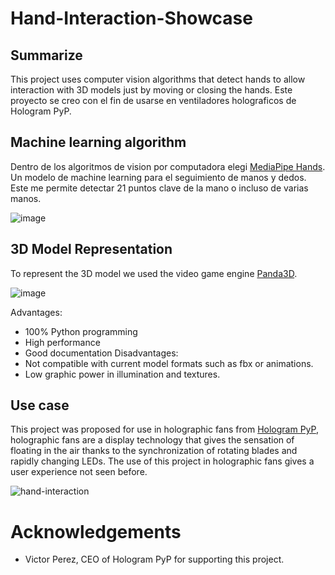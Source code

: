 # Hand-Interaction-Showcase
## Summarize
This project uses computer vision algorithms that detect hands to allow interaction with 3D models just by moving or closing the hands. Este proyecto se creo con el fin de usarse en ventiladores holograficos de Hologram PyP. 

## Machine learning algorithm
Dentro de los algoritmos de vision por computadora elegi [MediaPipe Hands](https://mediapipe.readthedocs.io/en/latest/solutions/hands.html). Un modelo de machine learning para el seguimiento de manos y dedos. Este me permite detectar 21 puntos clave de la mano o incluso de varias manos. 

![image](https://github.com/user-attachments/assets/7c271d8e-25d4-43c5-ae49-7051eb6f441a)

## 3D Model Representation
To represent the 3D model we used the video game engine [Panda3D](https://docs.panda3d.org/1.10/python/introduction/tutorial/index). 

![image](https://github.com/user-attachments/assets/ac274ed6-5a96-46fb-80c9-d618cdbaccd0)

Advantages:
- 100% Python programming
- High performance
- Good documentation
Disadvantages:
- Not compatible with current model formats such as fbx or animations.
- Low graphic power in illumination and textures.

## Use case
This project was proposed for use in holographic fans from [Hologram PyP](https://hologrampyp.com/), holographic fans are a display technology that gives the sensation of floating in the air thanks to the synchronization of rotating blades and rapidly changing LEDs. The use of this project in holographic fans gives a user experience not seen before.

![hand-interaction](https://github.com/user-attachments/assets/b391618c-0250-457f-a5b0-8f4bf7401f42)


# Acknowledgements
- Victor Perez, CEO of Hologram PyP for supporting this project.
